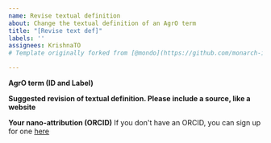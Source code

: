 ```yaml
---
name: Revise textual definition
about: Change the textual definition of an AgrO term
title: "[Revise text def]"
labels: ''
assignees: KrishnaTO
# Template originally forked from [@mondo](https://github.com/monarch-initiative/mondo/tree/master/.github/ISSUE_TEMPLATE)

---
```


**AgrO term (ID and Label)**


**Suggested revision of textual definition. Please include a source, like a website**


**Your nano-attribution (ORCID)**
If you don't have an ORCID, you can sign up for one [here](https://orcid.org/)



